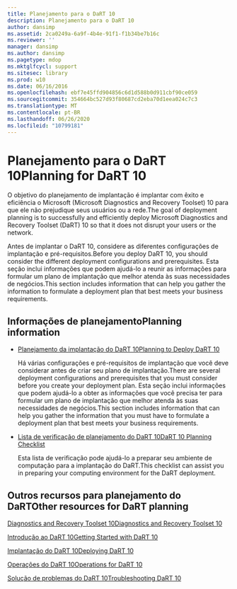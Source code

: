 ```yaml
---
title: Planejamento para o DaRT 10
description: Planejamento para o DaRT 10
author: dansimp
ms.assetid: 2ca0249a-6a9f-4b4e-91f1-f1b34be7b16c
ms.reviewer: ''
manager: dansimp
ms.author: dansimp
ms.pagetype: mdop
ms.mktglfcycl: support
ms.sitesec: library
ms.prod: w10
ms.date: 06/16/2016
ms.openlocfilehash: ebf7e45ffd904856c6d1d588b0d911cbf90ce059
ms.sourcegitcommit: 354664bc527d93f80687cd2eba70d1eea024c7c3
ms.translationtype: MT
ms.contentlocale: pt-BR
ms.lasthandoff: 06/26/2020
ms.locfileid: "10799181"
---
```

# <span data-ttu-id="302e8-103">Planejamento para o DaRT 10</span><span class="sxs-lookup"><span data-stu-id="302e8-103">Planning for DaRT 10</span></span>


<span data-ttu-id="302e8-104">O objetivo do planejamento de implantação é implantar com êxito e eficiência o Microsoft (Microsoft Diagnostics and Recovery Toolset) 10 para que ele não prejudique seus usuários ou a rede.</span><span class="sxs-lookup"><span data-stu-id="302e8-104">The goal of deployment planning is to successfully and efficiently deploy Microsoft Diagnostics and Recovery Toolset (DaRT) 10 so that it does not disrupt your users or the network.</span></span>

<span data-ttu-id="302e8-105">Antes de implantar o DaRT 10, considere as diferentes configurações de implantação e pré-requisitos.</span><span class="sxs-lookup"><span data-stu-id="302e8-105">Before you deploy DaRT 10, you should consider the different deployment configurations and prerequisites.</span></span> <span data-ttu-id="302e8-106">Esta seção inclui informações que podem ajudá-lo a reunir as informações para formular um plano de implantação que melhor atenda às suas necessidades de negócios.</span><span class="sxs-lookup"><span data-stu-id="302e8-106">This section includes information that can help you gather the information to formulate a deployment plan that best meets your business requirements.</span></span>

## <span data-ttu-id="302e8-107">Informações de planejamento</span><span class="sxs-lookup"><span data-stu-id="302e8-107">Planning information</span></span>


-   [<span data-ttu-id="302e8-108">Planejamento da implantação do DaRT 10</span><span class="sxs-lookup"><span data-stu-id="302e8-108">Planning to Deploy DaRT 10</span></span>](planning-to-deploy-dart-10.md)

    <span data-ttu-id="302e8-109">Há várias configurações e pré-requisitos de implantação que você deve considerar antes de criar seu plano de implantação.</span><span class="sxs-lookup"><span data-stu-id="302e8-109">There are several deployment configurations and prerequisites that you must consider before you create your deployment plan.</span></span> <span data-ttu-id="302e8-110">Esta seção inclui informações que podem ajudá-lo a obter as informações que você precisa ter para formular um plano de implantação que melhor atenda às suas necessidades de negócios.</span><span class="sxs-lookup"><span data-stu-id="302e8-110">This section includes information that can help you gather the information that you must have to formulate a deployment plan that best meets your business requirements.</span></span>

-   [<span data-ttu-id="302e8-111">Lista de verificação de planejamento do DaRT 10</span><span class="sxs-lookup"><span data-stu-id="302e8-111">DaRT 10 Planning Checklist</span></span>](dart-10-planning-checklist.md)

    <span data-ttu-id="302e8-112">Esta lista de verificação pode ajudá-lo a preparar seu ambiente de computação para a implantação do DaRT.</span><span class="sxs-lookup"><span data-stu-id="302e8-112">This checklist can assist you in preparing your computing environment for the DaRT deployment.</span></span>

## <a href="" id="other-resources-for-dart-planning-"></a><span data-ttu-id="302e8-113">Outros recursos para planejamento do DaRT</span><span class="sxs-lookup"><span data-stu-id="302e8-113">Other resources for DaRT planning</span></span>


[<span data-ttu-id="302e8-114">Diagnostics and Recovery Toolset 10</span><span class="sxs-lookup"><span data-stu-id="302e8-114">Diagnostics and Recovery Toolset 10</span></span>](index.md)

[<span data-ttu-id="302e8-115">Introdução ao DaRT 10</span><span class="sxs-lookup"><span data-stu-id="302e8-115">Getting Started with DaRT 10</span></span>](getting-started-with-dart-10.md)

[<span data-ttu-id="302e8-116">Implantação do DaRT 10</span><span class="sxs-lookup"><span data-stu-id="302e8-116">Deploying DaRT 10</span></span>](deploying-dart-10.md)

[<span data-ttu-id="302e8-117">Operações do DaRT 10</span><span class="sxs-lookup"><span data-stu-id="302e8-117">Operations for DaRT 10</span></span>](operations-for-dart-10.md)

[<span data-ttu-id="302e8-118">Solução de problemas do DaRT 10</span><span class="sxs-lookup"><span data-stu-id="302e8-118">Troubleshooting DaRT 10</span></span>](troubleshooting-dart-10.md)

 

 





